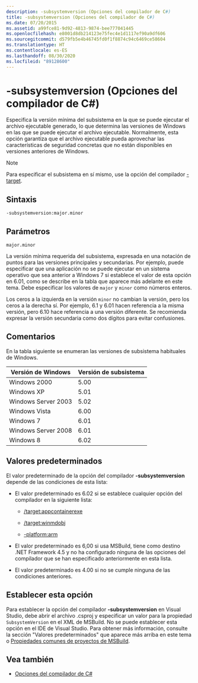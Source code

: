 ```yaml
---
description: -subsystemversion (Opciones del compilador de C#)
title: -subsystemversion (Opciones del compilador de C#)
ms.date: 07/20/2015
ms.assetid: a99fce81-9d92-4813-9874-bee777041445
ms.openlocfilehash: e8001d8db214123e75fec4e1d1117ef90a9df606
ms.sourcegitcommit: d579fb5e4b46745fd0f1f8874c94c6469ce58604
ms.translationtype: HT
ms.contentlocale: es-ES
ms.lasthandoff: 08/30/2020
ms.locfileid: "89128600"
---
```

# <a name="-subsystemversion-c-compiler-options"></a>-subsystemversion (Opciones del compilador de C#)

Especifica la versión mínima del subsistema en la que se puede ejecutar el archivo ejecutable generado, lo que determina las versiones de Windows en las que se puede ejecutar el archivo ejecutable. Normalmente, esta opción garantiza que el archivo ejecutable pueda aprovechar las características de seguridad concretas que no están disponibles en versiones anteriores de Windows.

> [!NOTE]
> Para especificar el subsistema en sí mismo, use la opción del compilador [-target](./target-compiler-option.md).

## <a name="syntax"></a>Sintaxis

```console
-subsystemversion:major.minor
```

## <a name="parameters"></a>Parámetros

`major.minor`

La versión mínima requerida del subsistema, expresada en una notación de puntos para las versiones principales y secundarias. Por ejemplo, puede especificar que una aplicación no se puede ejecutar en un sistema operativo que sea anterior a Windows 7 si establece el valor de esta opción en 6.01, como se describe en la tabla que aparece más adelante en este tema. Debe especificar los valores de `major` y `minor` como números enteros.

Los ceros a la izquierda en la versión `minor` no cambian la versión, pero los ceros a la derecha sí. Por ejemplo, 6.1 y 6.01 hacen referencia a la misma versión, pero 6.10 hace referencia a una versión diferente. Se recomienda expresar la versión secundaria como dos dígitos para evitar confusiones.

## <a name="remarks"></a>Comentarios

En la tabla siguiente se enumeran las versiones de subsistema habituales de Windows.

|Versión de Windows|Versión de subsistema|
|---------------------|-----------------------|
|Windows 2000|5.00|
|Windows XP|5.01|
|Windows Server 2003|5.02|
|Windows Vista|6.00|
|Windows 7|6.01|
|Windows Server 2008|6.01|
|Windows 8|6.02|

## <a name="default-values"></a>Valores predeterminados

El valor predeterminado de la opción del compilador **-subsystemversion** depende de las condiciones de esta lista:

- El valor predeterminado es 6.02 si se establece cualquier opción del compilador en la siguiente lista:

  - [/target:appcontainerexe](./target-appcontainerexe-compiler-option.md)

  - [/target:winmdobj](./target-winmdobj-compiler-option.md)

  - [-platform:arm](./platform-compiler-option.md)

- El valor predeterminado es 6,00 si usa MSBuild, tiene como destino .NET Framework 4.5 y no ha configurado ninguna de las opciones del compilador que se han especificado anteriormente en esta lista.

- El valor predeterminado es 4.00 si no se cumple ninguna de las condiciones anteriores.

## <a name="setting-this-option"></a>Establecer esta opción

Para establecer la opción del compilador **-subsystemversion** en Visual Studio, debe abrir el archivo .csproj y especificar un valor para la propiedad `SubsystemVersion` en el XML de MSBuild. No se puede establecer esta opción en el IDE de Visual Studio. Para obtener más información, consulte la sección "Valores predeterminados" que aparece más arriba en este tema o [Propiedades comunes de proyectos de MSBuild](/visualstudio/msbuild/common-msbuild-project-properties).

## <a name="see-also"></a>Vea también

- [Opciones del compilador de C#](./index.md)
